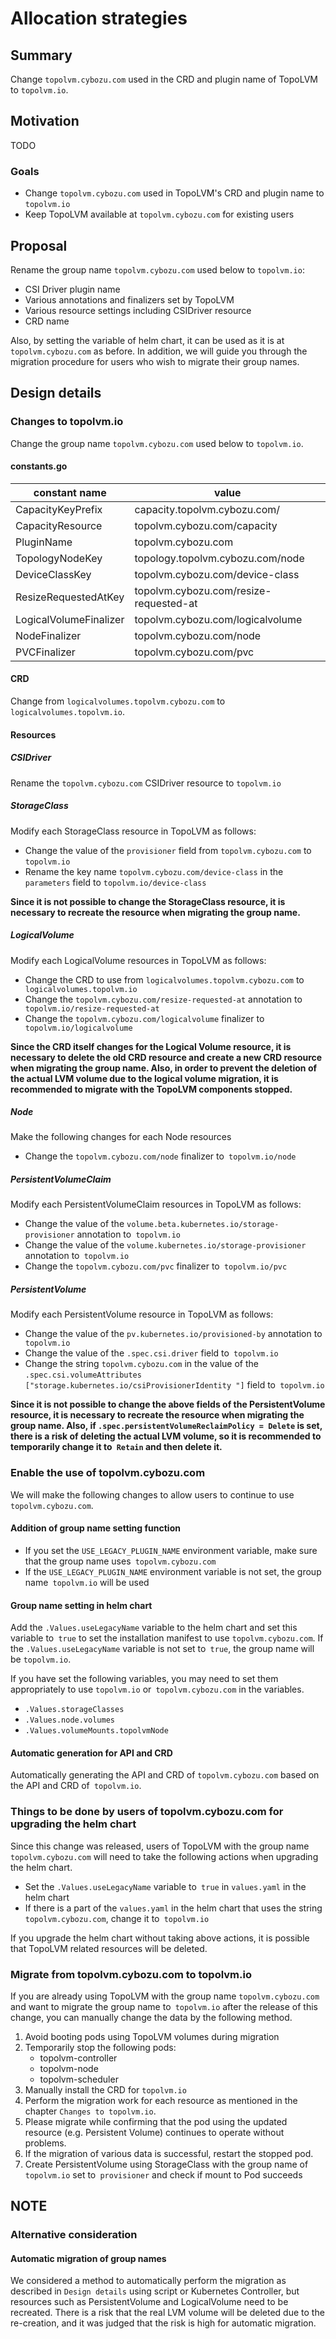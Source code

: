 # Allocation strategies

## Summary

Change `topolvm.cybozu.com` used in the CRD and plugin name of TopoLVM to `topolvm.io`.

## Motivation

TODO

### Goals

- Change `topolvm.cybozu.com` used in TopoLVM's CRD and plugin name to `topolvm.io`
- Keep TopoLVM available at `topolvm.cybozu.com` for existing users

## Proposal

Rename the group name `topolvm.cybozu.com` used below to `topolvm.io`:

- CSI Driver plugin name
- Various annotations and finalizers set by TopoLVM
- Various resource settings including CSIDriver resource
- CRD name

Also, by setting the variable of helm chart, it can be used as it is at `topolvm.cybozu.com` as before.
In addition, we will guide you through the migration procedure for users who wish to migrate their group names.

## Design details

### Changes to topolvm.io

Change the group name `topolvm.cybozu.com` used below to `topolvm.io`.

#### constants.go

constant name | value
--- | ---
CapacityKeyPrefix | capacity.topolvm.cybozu.com/
CapacityResource | topolvm.cybozu.com/capacity
PluginName | topolvm.cybozu.com
TopologyNodeKey | topology.topolvm.cybozu.com/node
DeviceClassKey | topolvm.cybozu.com/device-class
ResizeRequestedAtKey | topolvm.cybozu.com/resize-requested-at
LogicalVolumeFinalizer | topolvm.cybozu.com/logicalvolume
NodeFinalizer | topolvm.cybozu.com/node
PVCFinalizer | topolvm.cybozu.com/pvc

#### CRD

Change from `logicalvolumes.topolvm.cybozu.com` to` logicalvolumes.topolvm.io`.

#### Resources

##### CSIDriver

Rename the `topolvm.cybozu.com` CSIDriver resource to `topolvm.io`

##### StorageClass

Modify each StorageClass resource in TopoLVM as follows:

- Change the value of the `provisioner` field from `topolvm.cybozu.com` to `topolvm.io`
- Rename the key name `topolvm.cybozu.com/device-class` in the` parameters` field to `topolvm.io/device-class`

**Since it is not possible to change the StorageClass resource, it is necessary to recreate the resource when migrating the group name.**

##### LogicalVolume

Modify each LogicalVolume resources in TopoLVM as follows:

- Change the CRD to use from `logicalvolumes.topolvm.cybozu.com` to` logicalvolumes.topolvm.io`
- Change the `topolvm.cybozu.com/resize-requested-at` annotation to` topolvm.io/resize-requested-at`
- Change the `topolvm.cybozu.com/logicalvolume` finalizer to` topolvm.io/logicalvolume`

**Since the CRD itself changes for the Logical Volume resource, it is necessary to delete the old CRD resource and create a new CRD resource when migrating the group name. Also, in order to prevent the deletion of the actual LVM volume due to the logical volume migration, it is recommended to migrate with the TopoLVM components stopped.**

##### Node

Make the following changes for each Node resources

- Change the `topolvm.cybozu.com/node` finalizer to` topolvm.io/node`

##### PersistentVolumeClaim

Modify each PersistentVolumeClaim resources in TopoLVM as follows:

- Change the value of the `volume.beta.kubernetes.io/storage-provisioner` annotation to` topolvm.io`
- Change the value of the `volume.kubernetes.io/storage-provisioner` annotation to` topolvm.io`
- Change the `topolvm.cybozu.com/pvc` finalizer to` topolvm.io/pvc`

##### PersistentVolume

Modify each PersistentVolume resource in TopoLVM as follows:

- Change the value of the `pv.kubernetes.io/provisioned-by` annotation to` topolvm.io`
- Change the value of the `.spec.csi.driver` field to` topolvm.io`
- Change the string `topolvm.cybozu.com` in the value of the `.spec.csi.volumeAttributes ["storage.kubernetes.io/csiProvisionerIdentity "]` field to` topolvm.io`

**Since it is not possible to change the above fields of the PersistentVolume resource, it is necessary to recreate the resource when migrating the group name. Also, if `.spec.persistentVolumeReclaimPolicy = Delete` is set, there is a risk of deleting the actual LVM volume, so it is recommended to temporarily change it to` Retain` and then delete it.**

### Enable the use of topolvm.cybozu.com

We will make the following changes to allow users to continue to use `topolvm.cybozu.com`.

#### Addition of group name setting function

- If you set the `USE_LEGACY_PLUGIN_NAME` environment variable, make sure that the group name uses` topolvm.cybozu.com`
- If the `USE_LEGACY_PLUGIN_NAME` environment variable is not set, the group name` topolvm.io` will be used

#### Group name setting in helm chart

Add the `.Values.useLegacyName` variable to the helm chart and set this variable to` true` to set the installation manifest to use `topolvm.cybozu.com`.
If the `.Values.useLegacyName` variable is not set to` true`, the group name will be `topolvm.io`.

If you have set the following variables, you may need to set them appropriately to use `topolvm.io` or` topolvm.cybozu.com` in the variables.

- `.Values.storageClasses`
- `.Values.node.volumes`
- `.Values.volumeMounts.topolvmNode`

#### Automatic generation for API and CRD

Automatically generating the API and CRD of `topolvm.cybozu.com` based on the API and CRD of` topolvm.io`.

### Things to be done by users of topolvm.cybozu.com for upgrading the helm chart

Since this change was released, users of TopoLVM with the group name `topolvm.cybozu.com` will need to take the following actions when upgrading the helm chart.

- Set the `.Values.useLegacyName` variable to` true` in `values.yaml` in the helm chart
- If there is a part of the `values.yaml` in the helm chart that uses the string `topolvm.cybozu.com`, change it to` topolvm.io`

If you upgrade the helm chart without taking above actions, it is possible that TopoLVM related resources will be deleted.

### Migrate from topolvm.cybozu.com to topolvm.io

If you are already using TopoLVM with the group name `topolvm.cybozu.com` and want to migrate the group name to` topolvm.io` after the release of this change, you can manually change the data by the following method.

1. Avoid booting pods using TopoLVM volumes during migration
1. Temporarily stop the following pods:
   - topolvm-controller
   - topolvm-node
   - topolvm-scheduler
1. Manually install the CRD for `topolvm.io`
1. Perform the migration work for each resource as mentioned in the chapter `Changes to topolvm.io`.
1. Please migrate while confirming that the pod using the updated resource (e.g. Persistent Volume) continues to operate without problems.
1. If the migration of various data is successful, restart the stopped pod.
1. Create PersistentVolume using StorageClass with the group name of `topolvm.io` set to` provisioner` and check if mount to Pod succeeds

## NOTE

### Alternative consideration

#### Automatic migration of group names

We considered a method to automatically perform the migration as described in `Design details` using script or Kubernetes Controller, but resources such as PersistentVolume and LogicalVolume need to be recreated.
There is a risk that the real LVM volume will be deleted due to the re-creation, and it was judged that the risk is high for automatic migration.
